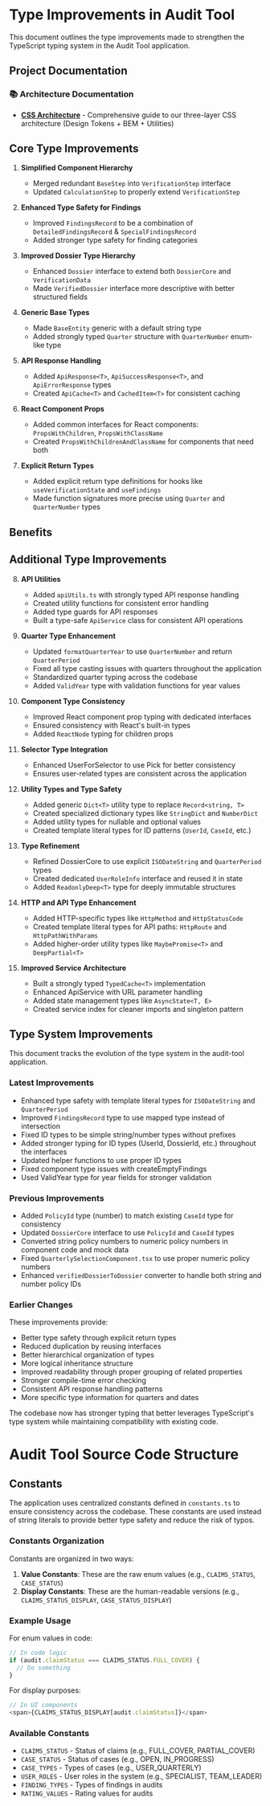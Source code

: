 # Type Improvements in Audit Tool

This document outlines the type improvements made to strengthen the TypeScript typing system in the Audit Tool application.

## Project Documentation

### 📚 Architecture Documentation
- **[CSS Architecture](../CSS_ARCHITECTURE.md)** - Comprehensive guide to our three-layer CSS architecture (Design Tokens + BEM + Utilities)

## Core Type Improvements

1. **Simplified Component Hierarchy**
   - Merged redundant `BaseStep` into `VerificationStep` interface
   - Updated `CalculationStep` to properly extend `VerificationStep`

2. **Enhanced Type Safety for Findings**
   - Improved `FindingsRecord` to be a combination of `DetailedFindingsRecord` & `SpecialFindingsRecord`
   - Added stronger type safety for finding categories

3. **Improved Dossier Type Hierarchy**
   - Enhanced `Dossier` interface to extend both `DossierCore` and `VerificationData`
   - Made `VerifiedDossier` interface more descriptive with better structured fields

4. **Generic Base Types**
   - Made `BaseEntity` generic with a default string type
   - Added strongly typed `Quarter` structure with `QuarterNumber` enum-like type 

5. **API Response Handling**
   - Added `ApiResponse<T>`, `ApiSuccessResponse<T>`, and `ApiErrorResponse` types
   - Created `ApiCache<T>` and `CachedItem<T>` for consistent caching

6. **React Component Props**
   - Added common interfaces for React components: `PropsWithChildren`, `PropsWithClassName`
   - Created `PropsWithChildrenAndClassName` for components that need both

7. **Explicit Return Types**
   - Added explicit return type definitions for hooks like `useVerificationState` and `useFindings`
   - Made function signatures more precise using `Quarter` and `QuarterNumber` types

## Benefits

## Additional Type Improvements

8. **API Utilities**
   - Added `apiUtils.ts` with strongly typed API response handling
   - Created utility functions for consistent error handling
   - Added type guards for API responses
   - Built a type-safe `ApiService` class for consistent API operations

9. **Quarter Type Enhancement**
   - Updated `formatQuarterYear` to use `QuarterNumber` and return `QuarterPeriod`
   - Fixed all type casting issues with quarters throughout the application
   - Standardized quarter typing across the codebase
   - Added `ValidYear` type with validation functions for year values

10. **Component Type Consistency**
    - Improved React component prop typing with dedicated interfaces
    - Ensured consistency with React's built-in types
    - Added `ReactNode` typing for children props
    
11. **Selector Type Integration**
    - Enhanced UserForSelector to use Pick<User> for better consistency
    - Ensures user-related types are consistent across the application
    
12. **Utility Types and Type Safety**
    - Added generic `Dict<T>` utility type to replace `Record<string, T>`
    - Created specialized dictionary types like `StringDict` and `NumberDict`
    - Added utility types for nullable and optional values
    - Created template literal types for ID patterns (`UserId`, `CaseId`, etc.)
    
13. **Type Refinement**
    - Refined DossierCore to use explicit `ISODateString` and `QuarterPeriod` types
    - Created dedicated `UserRoleInfo` interface and reused it in state
    - Added `ReadonlyDeep<T>` type for deeply immutable structures
    
14. **HTTP and API Type Enhancement**
    - Added HTTP-specific types like `HttpMethod` and `HttpStatusCode`
    - Created template literal types for API paths: `HttpRoute` and `HttpPathWithParams`
    - Added higher-order utility types like `MaybePromise<T>` and `DeepPartial<T>`
    
15. **Improved Service Architecture**
    - Built a strongly typed `TypedCache<T>` implementation
    - Enhanced ApiService with URL parameter handling
    - Added state management types like `AsyncState<T, E>`
    - Created service index for cleaner imports and singleton pattern

## Type System Improvements

This document tracks the evolution of the type system in the audit-tool application.

### Latest Improvements

- Enhanced type safety with template literal types for `ISODateString` and `QuarterPeriod`
- Improved `FindingsRecord` type to use mapped type instead of intersection
- Fixed ID types to be simple string/number types without prefixes
- Added stronger typing for ID types (UserId, DossierId, etc.) throughout the interfaces
- Updated helper functions to use proper ID types
- Fixed component type issues with createEmptyFindings
- Used ValidYear type for year fields for stronger validation

### Previous Improvements

- Added `PolicyId` type (number) to match existing `CaseId` type for consistency
- Updated `DossierCore` interface to use `PolicyId` and `CaseId` types
- Converted string policy numbers to numeric policy numbers in component code and mock data
- Fixed `QuarterlySelectionComponent.tsx` to use proper numeric policy numbers
- Enhanced `verifiedDossierToDossier` converter to handle both string and number policy IDs

### Earlier Changes

These improvements provide:
- Better type safety through explicit return types
- Reduced duplication by reusing interfaces 
- Better hierarchical organization of types
- More logical inheritance structure
- Improved readability through proper grouping of related properties
- Stronger compile-time error checking
- Consistent API response handling patterns
- More specific type information for quarters and dates

The codebase now has stronger typing that better leverages TypeScript's type system while maintaining compatibility with existing code.

# Audit Tool Source Code Structure

## Constants

The application uses centralized constants defined in `constants.ts` to ensure consistency across the codebase. These constants are used instead of string literals to provide better type safety and reduce the risk of typos.

### Constants Organization

Constants are organized in two ways:
1. **Value Constants**: These are the raw enum values (e.g., `CLAIMS_STATUS`, `CASE_STATUS`)
2. **Display Constants**: These are the human-readable versions (e.g., `CLAIMS_STATUS_DISPLAY`, `CASE_STATUS_DISPLAY`)

### Example Usage

For enum values in code:
```typescript
// In code logic
if (audit.claimStatus === CLAIMS_STATUS.FULL_COVER) {
  // Do something
}
```

For display purposes:
```typescript
// In UI components
<span>{CLAIMS_STATUS_DISPLAY[audit.claimStatus]}</span>
```

### Available Constants

- `CLAIMS_STATUS` - Status of claims (e.g., FULL_COVER, PARTIAL_COVER)
- `CASE_STATUS` - Status of cases (e.g., OPEN, IN_PROGRESS)
- `CASE_TYPES` - Types of cases (e.g., USER_QUARTERLY)
- `USER_ROLES` - User roles in the system (e.g., SPECIALIST, TEAM_LEADER)
- `FINDING_TYPES` - Types of findings in audits
- `RATING_VALUES` - Rating values for audits